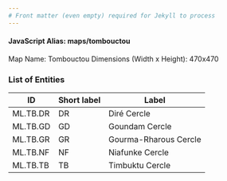 ```yaml
---
# Front matter (even empty) required for Jekyll to process
---
```


#### JavaScript Alias: maps/tombouctou

Map Name: Tombouctou
Dimensions (Width x Height): 470x470

### List of Entities

| ID       | Short label | Label                 |
| -------- | ----------- | --------------------- |
| ML.TB.DR | DR          | Diré Cercle           |
| ML.TB.GD | GD          | Goundam Cercle        |
| ML.TB.GR | GR          | Gourma-Rharous Cercle |
| ML.TB.NF | NF          | Niafunke Cercle       |
| ML.TB.TB | TB          | Timbuktu Cercle       |
